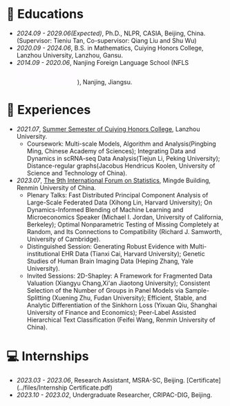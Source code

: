# 📖 Educations
- *2024.09 - 2029.06(Expected)*, Ph.D., NLPR, CASIA, Beijing, China. (Supervisor: Tieniu Tan, Co-supervisor: Qiang Liu and Shu Wu)
- *2020.09 - 2024.06*, B.S. in Mathematics, Cuiying Honors College, Lanzhou University, Lanzhou, Gansu.
- *2014.09 - 2020.06*, Nanjing Foreign Language School (NFLS[<img src='./images/nfls.gif' style="width: 10em;">](http://www.nfls.com.cn/)), Nanjing, Jiangsu.

# 💼 Experiences
- *2021.07*, [Summer Semester of Cuiying Honors College](https://news.lzu.edu.cn/202107/07-08_093542-59.jpg), Lanzhou University.
    - Coursework: Multi-scale Models, Algorithm and Analysis(Pingbing Ming, Chinese Academy of Sciences); Integrating Data and Dynamics in scRNA-seq Data Analysis(Tiejun Li, Peking University); Distance-regular graphs(Jacobus Hendricus Koolen, University of Science and Technology of China).
- *2023.07*, [The 9th International Forum on Statistics](http://ifs.ruc.edu.cn/en/index.htm), Mingde Building, Renmin University of China.
    - Plenary Talks: Fast Distributed Principal Component Analysis of Large-Scale Federated Data (Xihong Lin, Harvard University); On Dynamics-Informed Blending of Machine Learning and Microeconomics Speaker (Michael I. Jordan, University of California, Berkeley); Optimal Nonparametric Testing of Missing Completely at Random, and Its Connections to Compatibility (Richard J. Samworth, University of Cambridge).    
    - Distinguished Session: Generating Robust Evidence with Multi-institutional EHR Data (Tianxi Cai, Harvard University); Genetic Studies of Human Brain Imaging Data (Heping Zhang, Yale University).
    - Invited Sessions: 2D-Shapley: A Framework for Fragmented Data Valuation (Xiangyu Chang,Xi'an Jiaotong University); Consistent Selection of the Number of Groups in Panel Models via Sample-Splitting (Xuening Zhu, Fudan University); Efficient, Stable, and Analytic Differentiation of the Sinkhorn Loss (Yixuan Qiu, Shanghai University of Finance and Economics); Peer-Label Assisted Hierarchical Text Classification (Feifei Wang, Renmin University of China).

# 💻 Internships
- *2023.03 - 2023.06*, Research Assistant, MSRA-SC, Beijing. [Certificate](../files/Internship Certificate.pdf)
- *2023.10 - 2023.02*, Undergraduate Researcher, CRIPAC-DIG, Beijing.